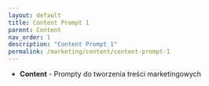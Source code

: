 ```yaml
---
layout: default
title: Content Prompt 1
parent: Content
nav_order: 1
description: "Content Prompt 1"
permalink: /marketing/content/content-prompt-1
---
```

- **Content** - Prompty do tworzenia treści marketingowych

